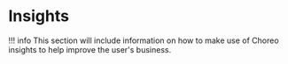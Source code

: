 # Insights

!!! info
    This section will include information on how to make use of Choreo insights to help improve the user's business.
